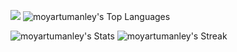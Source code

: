 ![](https://komarev.com/ghpvc/?username=moyartumanley&style=flat-square&color=004643)
![moyartumanley's Top Languages](https://github-readme-stats.vercel.app/api/top-langs/?username=moyartumanley&theme=catppuccin_latte&show_icons=true&hide_border=false&layout=compact&hide_progress=true&langs_count=10)

![moyartumanley's Stats](https://github-readme-stats.vercel.app/api?username=moyartumanley&theme=catppuccin_latte&show_icons=true&hide_border=false&count_private=true)
![moyartumanley's Streak](https://github-readme-streak-stats.herokuapp.com/?user=moyartumanley&theme=catppuccin_latte&hide_border=false)



